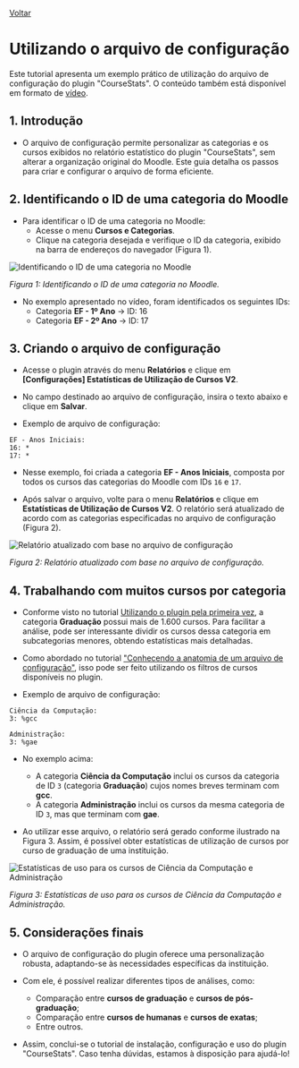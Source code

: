 [Voltar](../README.pt-BR.md)

# Utilizando o arquivo de configuração

Este tutorial apresenta um exemplo prático de utilização do arquivo de configuração do plugin "CourseStats". O conteúdo também está disponível em formato de [vídeo](https://www.youtube.com/watch?v=db7qCcLRKmI).

## 1. Introdução
- O arquivo de configuração permite personalizar as categorias e os cursos exibidos no relatório estatístico do plugin "CourseStats", sem alterar a organização original do Moodle. Este guia detalha os passos para criar e configurar o arquivo de forma eficiente.

## 2. Identificando o ID de uma categoria do Moodle
- Para identificar o ID de uma categoria no Moodle:
    - Acesse o menu **Cursos e Categorias**.
    - Clique na categoria desejada e verifique o ID da categoria, exibido na barra de endereços do navegador (Figura 1).

![Identificando o ID de uma categoria no Moodle](../images/tut4-1.png)

*Figura 1: Identificando o ID de uma categoria no Moodle.*

- No exemplo apresentado no vídeo, foram identificados os seguintes IDs:
    - Categoria **EF - 1º Ano** → ID: 16
    - Categoria **EF - 2º Ano** → ID: 17

## 3. Criando o arquivo de configuração
- Acesse o plugin através do menu **Relatórios** e clique em **[Configurações] Estatísticas de Utilização de Cursos V2**.
- No campo destinado ao arquivo de configuração, insira o texto abaixo e clique em **Salvar**.

- Exemplo de arquivo de configuração:

```
EF - Anos Iniciais:
16: *
17: * 
```

- Nesse exemplo, foi criada a categoria **EF - Anos Iniciais**, composta por todos os cursos das categorias do Moodle com IDs `16` e `17`.

- Após salvar o arquivo, volte para o menu **Relatórios** e clique em **Estatísticas de Utilização de Cursos V2**. O relatório será atualizado de acordo com as categorias especificadas no arquivo de configuração (Figura 2).

![Relatório atualizado com base no arquivo de configuração](../images/tut4-2.png)

*Figura 2: Relatório atualizado com base no arquivo de configuração.*

## 4. Trabalhando com muitos cursos por categoria

- Conforme visto no tutorial [Utilizando o plugin pela primeira vez](first_usage.pt-BR.md), a categoria **Graduação** possui mais de 1.600 cursos. Para facilitar a análise, pode ser interessante dividir os cursos dessa categoria em subcategorias menores, obtendo estatísticas mais detalhadas.

- Como abordado no tutorial ["Conhecendo a anatomia de um arquivo de configuração"](config_file_explanation.pt-BR.md), isso pode ser feito utilizando os filtros de cursos disponíveis no plugin.

- Exemplo de arquivo de configuração:

```
Ciência da Computação:
3: %gcc

Administração:
3: %gae
```

- No exemplo acima:

    - A categoria **Ciência da Computação** inclui os cursos da categoria de ID `3` (categoria **Graduação**) cujos nomes breves terminam com **gcc**.
    - A categoria **Administração** inclui os cursos da mesma categoria de ID `3`, mas que terminam com **gae**.


- Ao utilizar esse arquivo, o relatório será gerado conforme ilustrado na Figura 3. Assim, é possível obter estatísticas de utilização de cursos por curso de graduação de uma instituição.

![Estatísticas de uso para os cursos de Ciência da Computação e Administração](../images/tut4-3.png)

*Figura 3: Estatísticas de uso para os cursos de Ciência da Computação e Administração.*


## 5. Considerações finais

- O arquivo de configuração do plugin oferece uma personalização robusta, adaptando-se às necessidades específicas da instituição.

- Com ele, é possível realizar diferentes tipos de análises, como:
    - Comparação entre **cursos de graduação** e **cursos de pós-graduação**;
    - Comparação entre **cursos de humanas** e **cursos de exatas**;
    - Entre outros.

- Assim, conclui-se o tutorial de instalação, configuração e uso do plugin "CourseStats". Caso tenha dúvidas, estamos à disposição para ajudá-lo!
